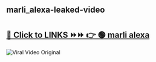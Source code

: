 
 ## marli_alexa-leaked-video 

# <h2><a href="https://clipsfans.com/marli_alexa&ref=git">🔗 Click to LINKS ⏩⏩ 👉 🟢 marli alexa </a></h2>

<a href="https://clipsfans.com/marli_alexa&ref=git" rel="nofollow" data-target="animated-image.originalLink"><img src="https://i.ibb.co.com/xMMVF88/686577567.gif" alt="Viral Video Original" style="max-width: 100%; display: inline-block;" data-target="animated-image.originalImage"></a>
